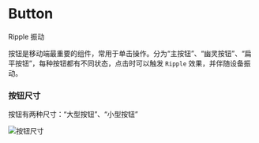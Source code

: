 # Button

<span class="tag ripple">Ripple</span>
<span class="tag shake">振动</span>

按钮是移动端最重要的组件，常用于单击操作。分为“主按钮”、“幽灵按钮”、“扁平按钮”，每种按钮都有不同状态，点击时可以触发 `Ripple` 效果，并伴随设备振动。

### 按钮尺寸

<div class="imgblock">
  <div class="sm">
    <p>按钮有两种尺寸：“大型按钮”、“小型按钮”</p>
  </div>
  <div class="sm">
    <img class="img" src="https://ws1.sinaimg.cn/large/006oPFLAly1frsquwz0tqj30jy07m3yo.jpg" alt="按钮尺寸"/>
  </div>
</div>